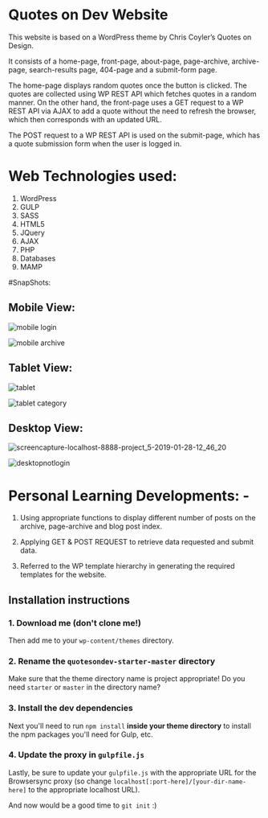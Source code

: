 
# Quotes on Dev Website

This website is based on a WordPress theme by Chris Coyler’s Quotes on Design.  

It consists of a home-page, front-page, about-page, page-archive, archive-page, search-results page, 404-page and a submit-form page.  

The home-page displays random quotes once the button is clicked. The quotes are collected using WP REST API which fetches quotes in a random manner.  On the other hand, the front-page uses a GET request to a WP REST API via AJAX to add a quote without the need to refresh the browser, which then corresponds with an updated URL. 

The POST request to a WP REST API is used on the submit-page, which has a quote submission form when the user is logged in.


# Web Technologies used: 

1.	WordPress
2.	GULP 
3.	SASS
4.	HTML5 
5.	JQuery
6.	AJAX
7.	PHP
8.	Databases
9.	MAMP

#SnapShots: 

## Mobile View: 

![mobile login](https://user-images.githubusercontent.com/43800526/51865138-600ace00-22fa-11e9-99dc-9bde13df2ad8.png)

![mobile archive](https://user-images.githubusercontent.com/43800526/51865144-6305be80-22fa-11e9-940c-5e2807417d51.png)


## Tablet View: 
![tablet](https://user-images.githubusercontent.com/43800526/51864992-18844200-22fa-11e9-92d6-7e1332404547.png)

![tablet category](https://user-images.githubusercontent.com/43800526/51864995-1c17c900-22fa-11e9-99e6-19d6c792ac79.png)

## Desktop View: 

![screencapture-localhost-8888-project_5-2019-01-28-12_46_20](https://user-images.githubusercontent.com/43800526/51865723-02778100-22fc-11e9-9114-3b28c03a2acb.png)

![desktopnotlogin](https://user-images.githubusercontent.com/43800526/51865726-04414480-22fc-11e9-8433-00c892353bfb.png)




# Personal Learning Developments: - 

1.	Using appropriate functions to display different number of posts on the archive, page-archive and blog post index. 

2.	Applying GET & POST REQUEST to retrieve data requested and submit data. 

3.	Referred to the WP template hierarchy in generating the required templates for the website.




## Installation instructions

### 1. Download me (don't clone me!)

Then add me to your `wp-content/themes` directory.

### 2. Rename the `quotesondev-starter-master` directory

Make sure that the theme directory name is project appropriate! Do you need `starter` or `master` in the directory name?

### 3. Install the dev dependencies

Next you'll need to run `npm install` **inside your theme directory** to install the npm packages you'll need for Gulp, etc.

### 4. Update the proxy in `gulpfile.js`

Lastly, be sure to update your `gulpfile.js` with the appropriate URL for the Browsersync proxy (so change `localhost[:port-here]/[your-dir-name-here]` to the appropriate localhost URL).

And now would be a good time to `git init` :)
